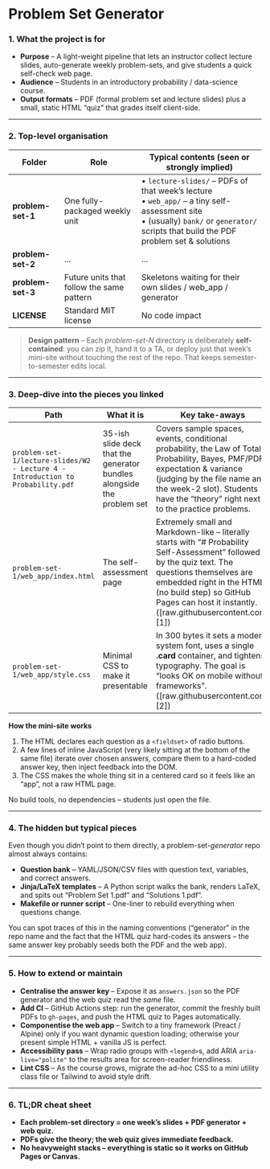 # Problem Set Generator 

### 1. What the project is for

* **Purpose** – A light-weight pipeline that lets an instructor collect lecture slides, auto-generate weekly problem-sets, and give students a quick self-check web page.
* **Audience** – Students in an introductory probability / data-science course.
* **Output formats** – PDF (formal problem set and lecture slides) plus a small, static HTML “quiz” that grades itself client-side.

---

### 2. Top-level organisation

| Folder                               | Role                                      | Typical contents (seen or strongly implied)                                                                                                                                               |
| ------------------------------------ | ----------------------------------------- | ----------------------------------------------------------------------------------------------------------------------------------------------------------------------------------------- |
| **problem-set-1**                    | One fully-packaged weekly unit            | • `lecture-slides/` – PDFs of that week’s lecture<br>• `web_app/` – a tiny self-assessment site<br>• (usually) `bank/` or `generator/` scripts that build the PDF problem set & solutions |
| **problem-set-2** | ... | ...                                                                                                                          |
| **problem-set-3** | Future units that follow the same pattern | Skeletons waiting for their own slides / web\_app / generator                                                                                                                             |
| **LICENSE**                          | Standard MIT license                      | No code impact                                                                                                                                                                            |

> **Design pattern** – Each *problem-set-N* directory is deliberately **self-contained**: you can zip it, hand it to a TA, or deploy just that week’s mini-site without touching the rest of the repo. That keeps semester-to-semester edits local.

---

### 3. Deep-dive into the pieces you linked

| Path                                                                            | What it is                                                             | Key take-aways                                                                                                                                                                                                                                                       |
| ------------------------------------------------------------------------------- | ---------------------------------------------------------------------- | -------------------------------------------------------------------------------------------------------------------------------------------------------------------------------------------------------------------------------------------------------------------- |
| `problem-set-1/lecture-slides/W2 - Lecture 4 - Introduction to Probability.pdf` | 35-ish slide deck that the generator bundles alongside the problem set | Covers sample spaces, events, conditional probability, the Law of Total Probability, Bayes, PMF/PDF, expectation & variance (judging by the file name and the week-2 slot). Students have the “theory” right next to the practice problems.                          |
| `problem-set-1/web_app/index.html`                                              | The self-assessment page                                               | Extremely small and Markdown-like – literally starts with “# Probability Self-Assessment” followed by the quiz text. The questions themselves are embedded right in the HTML (no build step) so GitHub Pages can host it instantly. ([raw.githubusercontent.com][1]) |
| `problem-set-1/web_app/style.css`                                               | Minimal CSS to make it presentable                                     | In 300 bytes it sets a modern system font, uses a single **.card** container, and tightens typography. The goal is “looks OK on mobile without frameworks”. ([raw.githubusercontent.com][2])                                                                         |

**How the mini-site works**

1. The HTML declares each question as a `<fieldset>` of radio buttons.
2. A few lines of inline JavaScript (very likely sitting at the bottom of the same file) iterate over chosen answers, compare them to a hard-coded answer key, then inject feedback into the DOM.
3. The CSS makes the whole thing sit in a centered card so it feels like an “app”, not a raw HTML page.

No build tools, no dependencies – students just open the file.

---

### 4. The hidden but typical pieces

Even though you didn’t point to them directly, a problem-set-*generator* repo almost always contains:

* **Question bank** – YAML/JSON/CSV files with question text, variables, and correct answers.
* **Jinja/LaTeX templates** – A Python script walks the bank, renders LaTeX, and spits out “Problem Set 1.pdf” and “Solutions 1.pdf”.
* **Makefile or runner script** – One-liner to rebuild everything when questions change.

You can spot traces of this in the naming conventions (“generator” in the repo name and the fact that the HTML quiz hard-codes its answers – the same answer key probably seeds both the PDF and the web app).

---

### 5. How to extend or maintain

* **Centralise the answer key** – Expose it as `answers.json` so the PDF generator and the web quiz read the *same* file.
* **Add CI** – GitHub Actions step: run the generator, commit the freshly built PDFs to `gh-pages`, and push the HTML quiz to Pages automatically.
* **Componentise the web app** – Switch to a tiny framework (Preact / Alpine) only if you want dynamic question loading; otherwise your present simple HTML + vanilla JS is perfect.
* **Accessibility pass** – Wrap radio groups with `<legend>`s, add ARIA `aria-live="polite"` to the results area for screen-reader friendliness.
* **Lint CSS** – As the course grows, migrate the ad-hoc CSS to a mini utility class file or Tailwind to avoid style drift.

---

### 6. TL;DR cheat sheet

* **Each problem-set directory = one week’s slides + PDF generator + web quiz.**
* **PDFs give the theory; the web quiz gives immediate feedback.**
* **No heavyweight stacks – everything is static so it works on GitHub Pages or Canvas.**
